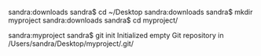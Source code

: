 sandra:downloads sandra$ cd ~/Desktop
sandra:downloads sandra$ mkdir myproject
sandra:downloads sandra$ cd myproject/

sandra:myproject sandra$ git init
Initialized empty Git repository in /Users/sandra/Desktop/myproject/.git/
